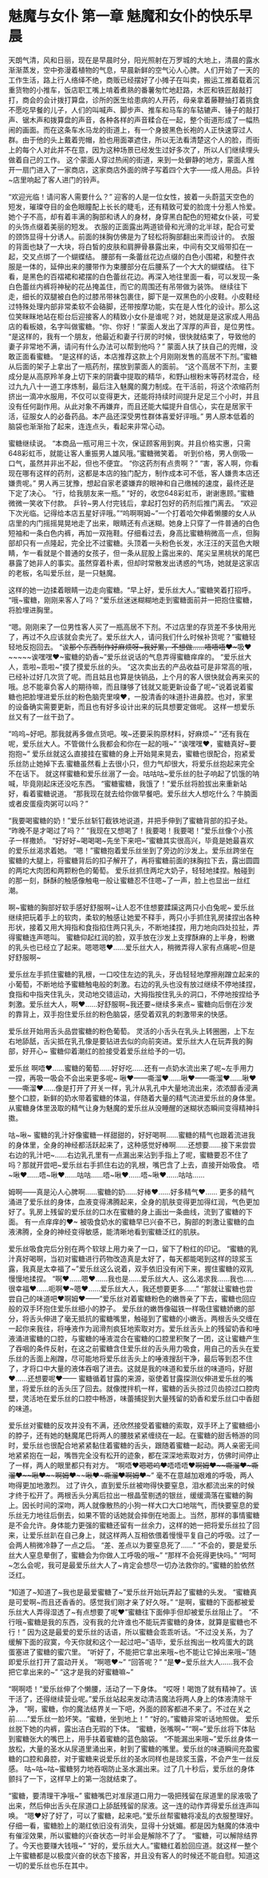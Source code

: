 # 魅魔与女仆 第一章 魅魔和女仆的快乐早晨

天朗气清，风和日丽，现在是早晨时分，阳光照射在万罗城的大地上，清晨的露水渐渐蒸发，空中弥漫着植物的气息，早晨新鲜的空气沁人心脾。人们开始了一天的工作生活，路上行人络绎不绝，商贩已经摆好了小摊子在叫卖，搬运工推着载着沉重货物的小推车，饭店职工嘴上啃着煮熟的番薯匆忙地赶路，木匠和铁匠敲敲打打，商会的会计拨打算盘，诊所的医生给患病的人开药，母亲拿着藤鞭抽打着挑食不愿吃早餐的儿子，人们的叫喊声、脚步声、推车和马车的车轱辘声、锤子的敲打声、锯木声和拨算盘的声音，各种各样的声音糅合在一起，整个街道形成了一幅热闹的画面。而在这条车水马龙的街道上，有一个身披黑色长袍的人正快速穿过人群。由于他的头上戴着兜帽，脸也用面罩遮住，所以无法看清楚这个人的脸，而街上的每个人对此并不在意，因为这种场景已经发生过好多次了，所以人们继续埋头做着自己的工作。
这个蒙面人穿过热闹的街道，来到一处僻静的地方，蒙面人推开一扇门进入了一家商店，这家商店外面的牌子写着四个大字——成人用品。乒铃~店里响起了客人进门的铃声。

“欢迎光临！请问客人需要什么？”
迎客的人是一位女性，披着一头蔚蓝天空色的短发，璀璨夺目的金色眼瞳配上长长的睫毛，还有精致可爱的脸庞十分惹人怜爱。
她个子不高，却有着丰满的胸部和诱人的身材，身穿黑白配色的短裙女仆装，可爱的头饰点缀着美丽的短发。
衣服的正面露出两道锁骨和光滑的北半球，配合可爱的颈饰显得十分诱人。前面的抹胸仿佛是为了轻松将胸部翻出来而设计的。
衣服的背面也缺了一大块，将白皙的皮肤和肩胛骨暴露出来，中间有交叉缎带扣在一起，交叉点绑了一个蝴蝶结。
腰部有一条蕾丝花边点缀的白色小围裙，和整件衣服是一体的，延伸出来的腰带作为束腰部分在后腰系了一个大大的蝴蝶结。
往下看，是黑色的百褶裙和裙摆的白色蕾丝花边。再深入地往里面一看，可以发现一条白色蕾丝内裤将神秘的花丛掩盖住，而它的周围还有吊带做为装饰。
继续往下走，细长的双腿被白色的过膝吊带袜包裹住，脚下是一双黑色的小皮鞋。小皮鞋经过特殊处理内部非常柔软不会硌脚，还带按摩功能，实在是人性化的设计。那么这位笑眯眯地站在柜台后迎接客人的精致小女仆是谁呢？对，她就是是这家成人用品店的看板娘，名字叫做蜜糖。“你、你好！”蒙面人发出了浑厚的声音，是位男性。
“是这样的，我有一个朋友，他最近和妻子行房的时候，很快就结束了，导致他的妻子非常地不满，请问有什么办法可以帮到他吗？”
蒙面人扶了扶自己的兜帽，没敢正面看蜜糖。
“是这样的话，本店推荐这款上个月刚刚发售的高居不下剂。”蜜糖从后面的架子上拿出了一瓶药剂，摆放到蒙面人的面前。
“这个高居不下剂，主要成分是从高原羚羊身上切下来的阴囊中提取的精华，和野山根粉末等药材混合，经过九九八十一道工序炼制，最后注入魅魔的魔力制成。在干活前，将这个浓缩药剂挤出一滴冲水服用，不仅可以变得更大，还能将持续时间提升足足三个小时，并且没有任何副作用。从此对象不再嫌弃，而且还能大幅提升自信心，实在是居家干活，征服女人的必备药品。本产品还深受男性群体喜爱好评哦。”
男人原本低着的脑袋也渐渐抬了起来，连连点头，看起来非常心动。

蜜糖继续说。
“本商品一瓶可用三十次，保证顾客用到爽。并且价格实惠，只需648彩虹币，就能让客人重振男人雄风哦。”蜜糖微笑着。
听到价格，男人倒吸一口气，虽然并非出不起，但也不便宜。
“你这药剂有点贵啊？”
“害，客人啊，你看现在哪有这样的药剂，这都是本店的独门配方，制作成本可不低，客人嫌贵本店还嫌贵呢。”
男人再三犹豫，想起自家老婆嫌弃的眼神和自己缴械的速度，最终还是下定了决心。
“行，给我朋友来一瓶。”
“好的，收您648彩虹币，谢谢惠顾。”蜜糖微微一笑收下付款。
乒铃~男人付完钱后，拿起打包好的药剂后推门离去。
“欢迎下次光临。记得给本店五星好评哦。”“呜啊啊姆~”一个打着哈欠伸着懒腰的女人从店里的内门摇摇晃晃地走了出来，眼睛还有点迷糊。她身上只穿了一件普通的白色短袖和一条白色内裤，再加一双拖鞋。仔细看过去，身高比蜜糖稍微高一点，但胸部却只有一点隆起，完全比不过蜜糖。头顶着一头粉色长发，水汪汪的天蓝色大眼睛，乍一看就是个普通的女孩子，但一条从屁股上露出来的、尾尖呈黑桃状的尾巴暴露了她非人的事实。虽然穿着朴素，但却时常散发出诱惑的气场，她就是这家店的老板，名叫爱乐丝，是一只魅魔。

这样的她一边揉着眼睛一边走向蜜糖。“早上好，爱乐丝大人。”蜜糖笑着打招呼。
“哦~蜜糖，刚刚来客人了吗？”爱乐丝迷迷糊糊地走到蜜糖面前并一把抱住蜜糖，将脸埋进胸里。

“嗯。刚刚来了一位男性客人买了一瓶高居不下剂。不过店里的存货差不多快用光了，再过不久应该就会卖光了。爱乐丝大人，请问我们什么时候补货呢？”蜜糖轻轻地反抱回去。
“诶~~那个东西制作好麻烦呀~我好累，不想做……唔唔唔❤~~~吸❤~~~~~诶嘿嘿❤~蜜糖的奶香~”爱乐丝说话的气息弄得蜜糖痒痒的。
“爱乐丝大人，乖啦~乖啦~”摸了摸爱乐丝的头。
“这次卖出去的产品收益可是非常高的哦，已经补过好几次货了呢。而且姑且也算是快销品，上个月的客人很快就会再来买的哦。总不能辜负客人的期待嘛，而且赚够了钱就又能更新设备了呢~”说着说着蜜糖也把脸埋进爱乐丝的粉色脑壳里嗅❤，一股清香的味道扑进鼻腔。也对，家里的设备确实需要更新，而且也有好多设计出来的玩具想要定做呢。
这样一想爱乐丝又有了一丝干劲了。

“呜呜~好吧。那我就再多做点货吧。唉~还要采购原材料，好麻烦~”
“还有我在呢，爱乐丝大人。不管做什么我都会和你在一起的哦~”
“诶嘿嘿❤，蜜糖真好~要抱抱~”
爱乐丝就这么直接挂在蜜糖的身上开始晃来晃去，蜜糖也很配合，抱紧爱乐丝防止她掉下去.蜜糖虽然看上去很小只，但力气却很大，将爱乐丝抱起来完全不在话下。
就这样蜜糖和爱乐丝溺了一会。咕咕咕~爱乐丝的肚子响起了饥饿的呐喊，毕竟刚起床还没吃东西。
“蜜糖蜜糖，我饿了！”爱乐丝将脸拔出来重新站好，看着蜜糖说道。
“那我现在就去给你做早餐吧。爱乐丝大人想吃什么？牛腩面或者皮蛋瘦肉粥可以吗？”

“我要喝蜜糖的奶！”爱乐丝斩钉截铁地说道，并把手伸到了蜜糖背部的扣子处。
“昨晚不是才喝过了吗？”
“我现在又想喝了！我要喝！我要喝！”爱乐丝像个小孩子一样撒娇。
“好好好~喝喝喝~先坐下来吧~”蜜糖其实很高兴，毕竟是她最喜欢的爱乐丝渴求着她。
“嗯！”蜜糖抱着爱乐丝坐到了旁边的沙发上。爱乐丝跨坐在蜜糖的大腿上，将蜜糖背后的扣子解开了，再将蜜糖前面的抹胸拉下去，露出圆圆的两坨大肉团和两颗粉色的葡萄。
爱乐丝抓住两坨大奶子，轻轻地揉捏。触碰到的那一刻，酥酥的触感像触电一般让蜜糖忍不住嗯~了一声，脸上也显出一丝红潮。

啊~蜜糖的胸部好软手感好舒服啊~让人忍不住想要蹂躏这两只小白兔呢~
爱乐丝继续把玩着手上的软肉，柔软的触感让她爱不释手，两只小手抓住乳房揉捏出各种形状，接着又用大拇指和食指掐住两只乳头，不断地揉捏，用力地向四处拉扯，弄得蜜糖连声嗯叫。
蜜糖仰起红润的脸，双手放在沙发上支撑酥麻的上半身，粉嫩的乳头也已经立了起来。嗯嗯嗯❤……爱乐丝大人，稍微弄得人家有点痛呢~但是好舒服啊~

爱乐丝左手抓住蜜糖的乳根，一口咬住左边的乳头，牙齿轻轻地摩擦剐蹭立起来的小葡萄，不断地给予蜜糖触电般的刺激。右边的乳头也没有放过继续不停地揉捏，食指和中指夹住乳头，灵动地交错运动，大拇指按住乳头的洞口，不停地按捏给予刺激。爱乐丝大人，啊❤……好舒服啊~我还要~继续多来点~
蜜糖向后倒在沙发的靠背上，双手抱住爱乐丝的粉色脑袋，感受着双乳的刺激带来的快感。

爱乐丝开始用舌头品尝蜜糖的粉色葡萄。
灵活的小舌头在乳头上转圈圈，上下左右地舔舐，舌尖抵在乳孔像是要钻进去似的向前突进。爱乐丝大人在玩弄我的胸部，好开心~
蜜糖仰着潮红的脸接受着爱乐丝给予的一切。

爱乐丝
啊唔❤……蜜糖的葡萄……好好吃……还有一点奶水流出来了呢~左手用力一捏，再吸一吸会不会出来更多呢~
啾❤——嘶溜❤……啾❤——嘶溜❤……啾❤——嘶溜❤……像是打开了开关一样，乳汁从乳孔中大量地流出来，浓浓醇香浸满整个口腔，新鲜的奶水带着蜜糖的体温，伴随着大量的精气流进爱乐丝的身体里。从蜜糖身体里汲取的精气让身为魅魔的爱乐丝从没睡醒的迷糊状态瞬间变得精神抖擞。

咕~啾~
蜜糖的乳汁好像蜜糖一样甜甜的，好好喝啊……蜜糖的精气也跟着流进我的身体里，全身的神经都活跃起来了，这种感觉好棒啊……还想要……接下来尝尝右边的乳汁吧~……右边乳孔里有一点漏出来沾到手指上了呢，蜜糖要忍不住了吗？那就开尝吧~爱乐丝右手抓住右边的乳根，嘴巴含了上去，直接开始吸食。
唔~啾❤……唔~啾❤……咕咕……唔~啾❤……唔~啾❤……咕咕……

姆啊——真是沁人心脾啊……蜜糖的奶……好棒❤……好多精气❤……
更多的精气涌进了爱乐丝的身体，血液变得沸腾起来，全身的肌肤变得更加得红润，气色更加好了。乳房上残留的爱乐丝的口水在蜜糖的身上画出一条曲线，流到了蜜糖的下面。
有一点痒痒的❤~
被吸食奶水的蜜糖早已兴奋不已，胸部的刺激让蜜糖的血液沸腾，全身的神经变得敏感，能清晰地看到蜜糖泛红的肌肤。

爱乐丝吸食完后分别在两个软球上用力亲了一口，留下了粉红的印记。
“蜜糖的乳汁真好喝啊，当初对蜜糖进行药物改造真是太好了，每天都能喝到这样的琼浆玉露，我真是太幸福了~”爱乐丝这么说着，双手依旧没有闲下来，握住蜜糖的双乳慢慢地揉捏。
“啊❤……嗯❤……我也是……爱乐丝大人、这么渴求我……我也……很幸福❤……呃啊❤~嗯❤……爱乐丝大人，我还想要更多……”
“那就让蜜糖也尝尝自己的味道吧❤啊姆❤——”爱乐丝对着蜜糖粉色的嫩唇亲了下去，蜜糖也回应般的双手环抱住爱乐丝细小的脖子。
爱乐丝的嫩唇像磁铁一样吸住蜜糖娇嫩的部分，将舌头伸进了毫无抵抗的蜜糖嘴里，触碰到了蜜糖的小嫩舌。两根舌头交缠在一起你来我往，将唾液作为润滑剂疯狂地索取对方。爱乐丝舌头上的残留奶香和唾液涌进蜜糖的口腔，与蜜糖的唾液混合在蜜糖的口腔里积聚了一团，这让蜜糖产生了吞咽的条件反射，在这之前蜜糖含住爱乐丝的舌头用力吸食，用自己的舌头在爱乐丝的舌面上剐蹭，尽可能地将爱乐丝舌头上的唾液搜刮干净，最后等到忍不住了，才将口中大量的液体吞咽了进去。这就是我的味道和爱乐丝的味道吗，好甜❤……还想要呢❤——
蜜糖循着甘露的来源，驱使着甘露探测仪伸进爱乐丝的嘴里，将爱乐丝的舌头压了回去。就像搅拌机一样，蜜糖的舌头掠过贝齿掠过口腔肉壁，灵活地在爱乐丝的口腔中畅游，味蕾捕捉到大量残留的奶香和爱乐丝口中香甜的味道。

爱乐丝对蜜糖的反攻并没有不满，还欣然接受着蜜糖的索取，双手环上了蜜糖细小的脖子，还有她的魅魔尾巴将两人的腰肢紧紧缠绕在一起。在蜜糖的甜舌畅游的同时，爱乐丝也很配合地紧紧黏住着蜜糖的舌头，跟随着蜜糖一起动。两人亲密无间地紧紧抱在一起，嘴唇完全没有松开的迹象，都在深深地索取对方，仿佛时间停止了一样，两人的眼里都只有对方。
“啊唔❤~~~~嗯嗯呜❤~~~~唔唔唔❤~~~~啊姆❤~~~~~~~~嘶溜❤~~~~~嘶溜❤~~~~~~~~啾❤~~~~~~~~~~~~啊姆❤~~~~~~~~啾❤~~~~~~~~~嘶溜❤~~~~~~~~啊姆❤~~~~~”
毫不在意越加艰难的呼吸，两人吻得更加地激烈。
过了许久，直到爱乐丝被吻得快要窒息，泪水都流出来的时候才终于松开了。两根舌头分离后拉出一根晶莹剔透的银丝，缓缓滴落在蜜糖的胸上。因长时间的深吻，两人就像散热的小狗一样大口大口地喘气，而快要窒息的爱乐丝无力地往后倒去，如果不管的话她就会摔倒在地面上。当然，那样的事情蜜糖是不会允许。身体能力更强的蜜糖还留有一丝余力，这样的她一把将爱乐丝拉了回来，让爱乐丝趴在自己身上，就这样两人互相依偎着慢慢平复自己的呼吸。过了一会两人稍微冷静了一点之后。
“差、差点以为要窒息死了……”
“不会的，要是爱乐丝大人窒息晕倒了，蜜糖会为你做人工呼吸的哦~”
“那样不会死得更快吗。”
“呵呵~怎么会呢，我可是最爱乐丝大人了~肯定会想尽一切办法救你的。”蜜糖的脸依然泛红。

“知道了~知道了~我也是最爱蜜糖了~”爱乐丝开始玩弄起了蜜糖的头发。
“蜜糖真是可爱啊~而且还香香的。感觉我们刚才亲了好久呀。”
“是啊，蜜糖的下面都被爱乐丝大人弄得湿透了~有点想要了呢❤”蜜糖往下面伸手但却被爱乐丝阻止了。
“不行哦~蜜糖是我的东西，没有我的允许谁也不能玩弄蜜糖的身体，就算是蜜糖也不行！”
因为这是最爱的爱乐丝的话语，所以蜜糖会乖乖听话。“不过没关系，为了缓解下面的寂寞，今天你就和这个一起过吧~”语毕，爱乐丝掏出一枚鸡蛋大的跳蛋塞进了蜜糖的蜜穴里。
“听好了，不能把它拿出来哦~也不能让它掉出来哦~”随即爱乐丝打开了震动开关。
“啊嗯❤~”
“回答呢？”
“是❤~爱乐丝大人……我不会把它拿出来的~”
“这才是我的好蜜糖嘛~”

“啊啊唔！”爱乐丝伸了个懒腰，活动了一下身体。
“哎呀！喝饱了就有精神了。该干活了，还得继续营业呢。”爱乐丝站起来发动清洁魔法将两人身上的体液清除干净，
“啊，蜜糖，你的魔法结界关一下吧，外面的顾客都进不来了。不过在关之前……”爱乐丝一脸坏笑。“蜜糖，坐到地上！”
“好的。”蜜糖非常听话地照做。
爱乐丝脱下她的内裤，露出洁白无瑕的下体。
“蜜糖，张嘴啊~”“啊~”爱乐丝将下体贴到蜜糖张大的嘴巴上，用手扶着蜜糖的蓝色脑袋。
“不能漏出来哦~”爱乐丝身体一放松，大量的圣水从尿道里涌出来，射到了蜜糖的嘴里。爱乐丝的味道瞬间充盈蜜糖的口腔和鼻腔，对于蜜糖来说爱乐丝的圣水同样也是琼浆玉露，不会产生一丝反感。
咕~咕~咕~蜜糖努力地吞咽防止圣水漏出来。过了几十秒后，爱乐丝的身体颤抖了一下，这样早上的第一泡就结束了。

“蜜糖，要清理干净哦~”
蜜糖嘴巴对准尿道口用力一吸把残留在尿道里的尿液吸了出来，然后伸出舌头在尿道口上舔舐残留的尿液。这一连的动作弄得爱乐丝连声叫唤。
“嗯❤好了好了，可以了蜜糖，起来吧。”爱乐丝帮蜜糖将凌乱的衣服整理好。仔细一看，蜜糖脸上的潮红依旧没有消失，显得十分妩媚。都是因为魅魔的体液中有催淫效果，所以蜜糖的兴奋状态一时半会是解除不了了。
“蜜糖，可以解除结界了。今天也要赚大钱哦~”
“好的，爱乐丝大人。”蜜糖红着脸回应道。就这样一整个上午蜜糖都是以极度兴奋的状态下接客，并且没有客人的时候还不能自慰。知道这一切的爱乐丝也乐在其中。